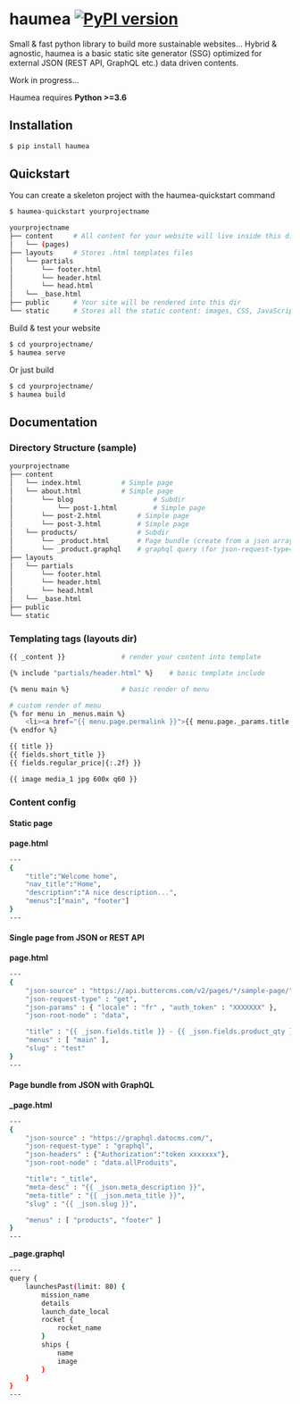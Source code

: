 # haumea [![PyPI version](https://badge.fury.io/py/haumea.svg)](https://badge.fury.io/py/haumea)

Small &amp; fast python library to build more sustainable websites...
Hybrid & agnostic, haumea is a basic static site generator (SSG) optimized for external JSON (REST API, GraphQL etc.) data driven contents.

Work in progress...

Haumea requires **Python >=3.6**

## Installation

```bash
$ pip install haumea
```

## Quickstart

You can create a skeleton project with the haumea-quickstart command

```bash
$ haumea-quickstart yourprojectname
```

```bash
yourprojectname
├── content		# All content for your website will live inside this directory
│   └── (pages)
├── layouts		# Stores .html templates files
│   └── partials
│   	└── footer.html
│   	└── header.html
│   	└── head.html
│   └── _base.html
├── public		# Your site will be rendered into this dir
└── static		# Stores all the static content: images, CSS, JavaScript, etc.

```

Build & test your website

```bash
$ cd yourprojectname/
$ haumea serve
```

Or just build

```bash
$ cd yourprojectname/
$ haumea build
```

## Documentation

### Directory Structure (sample)

```bash
yourprojectname
├── content
│   └── index.html			# Simple page
│   └── about.html			# Simple page
│   	└── blog             		# Subdir
│   	    └── post-1.html     	# Simple page
│	    └── post-2.html   		# Simple page
│	    └── post-3.html 		# Simple page
│   └── products/        		# Subdir
│	    └── _product.html 		# Page bundle (create from a json array of data)
│	    └── _product.graphql	# graphql query (for json-request-type="graphql")
├── layouts
│   └── partials
│   	└── footer.html
│   	└── header.html
│   	└── head.html
│   └── _base.html
├── public
└── static
```

### Templating tags (layouts dir)

```bash
{{ _content }} 				# render your content into template
```

```bash
{% include "partials/header.html" %}	# basic template include
```

```bash
{% menu main %}				# basic render of menu
```

```bash
# custom render of menu
{% for menu in _menus.main %}
    <li><a href="{{ menu.page.permalink }}">{{ menu.page._params.title }} - {{ menu.page._json_.fields.regular_price|{:.2f} }}</a></li>
{% endfor %}
```

```bash
{{ title }}
{{ fields.short_title }}
{{ fields.regular_price|{:.2f} }}

{{ image media_1 jpg 600x q60 }}
```

### Content config

#### Static page

**page.html**

```bash
---
{
	"title":"Welcome home",
	"nav_title":"Home",
	"description":"A nice description...",
	"menus":["main", "footer"]
}
---
```

#### Single page from JSON or REST API

**page.html**

```bash
---
{
	"json-source" : "https://api.buttercms.com/v2/pages/*/sample-page/",
	"json-request-type" : "get",
	"json-params" : { "locale" : "fr" , "auth_token" : "XXXXXXX" },
	"json-root-node" : "data",

	"title" : "{{ _json.fields.title }} - {{ _json.fields.product_qty }}",
	"menus" : [ "main" ],
	"slug" : "test"
}
---
```

#### Page bundle from JSON with GraphQL

**\_page.html**

```bash
---
{
	"json-source" : "https://graphql.datocms.com/",
	"json-request-type" : "graphql",
	"json-headers" : {"Authorization":"token xxxxxxx"},
	"json-root-node" : "data.allProduits",

	"title": "_title",
	"meta-desc" : "{{ _json.meta_description }}",
	"meta-title" : "{{ _json.meta_title }}",
	"slug" : "{{ _json.slug }}",

	"menus" : [ "products", "footer" ]
}
---
```

**\_page.graphql**

```bash
---
query {
	launchesPast(limit: 80) {
		mission_name
		details
		launch_date_local
		rocket {
			rocket_name
		}
		ships {
			name
			image
		}
	}
}
---
```
